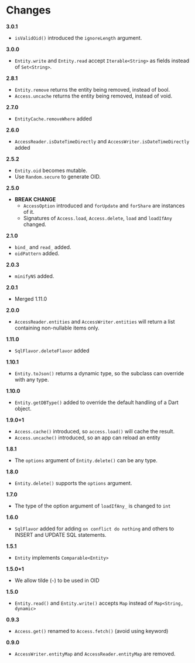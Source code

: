 # Changes

**3.0.1**

* `isValidOid()` introduced the `ignoreLength` argument.

**3.0.0**

* `Entity.write` and `Entity.read` accept `Iterable<String>` as fields instead of `Set<String>`.

**2.8.1**

* `Entity.remove` returns the entity being removed, instead of bool.
* `Access.uncache` returns the entity being removed, instead of void.

**2.7.0**

* `EntityCache.removeWhere` added

**2.6.0**

* `AccessReader.isDateTimeDirectly` and `AccessWriter.isDateTimeDirectly` added

**2.5.2**

* `Entity.oid` becomes mutable.
* Use `Random.secure` to generate OID.

**2.5.0**

* **BREAK CHANGE**
  * `AccessOption` introduced and `forUpdate` and `forShare` are instances of it.
  * Signatures of `Access.load`, `Access.delete`, `load` and `loadIfAny` changed.

**2.1.0**

* `bind_` and `read_` added.
* `oidPattern` added.

**2.0.3**

* `minifyNS` added.

**2.0.1**

* Merged 1.11.0

**2.0.0**

* `AccessReader.entities` and `AccessWriter.entities` will return a list containing non-nullable items only.

**1.11.0**

* `SqlFlavor.deleteFlavor` added

**1.10.1**

* `Entity.toJson()` returns a dynamic type, so the subclass can override with any type.

**1.10.0**

* `Entity.getDBType()` added to override the default handling of a Dart object.

**1.9.0+1**

* `Access.cache()` introduced, so `access.load()` will cache the result.
* `Access.uncache()` introduced, so an app can reload an entity

**1.8.1**

* The `options` argument of `Entity.delete()` can be any type.

**1.8.0**

* `Entity.delete()` supports the `options` argument.

**1.7.0**

* The type of the option argument of `loadIfAny_` is changed to `int`

**1.6.0**

* `SqlFlavor` added for adding `on conflict do nothing` and others to INSERT and UPDATE SQL statements.

**1.5.1**

* `Entity` implements `Comparable<Entity>`
  
**1.5.0+1**

* We allow tilde (`~`) to be used in OID

**1.5.0**

* `Entity.read()` and `Entity.write()` accepts `Map` instead of `Map<String, dynamic>`

**0.9.3**

* `Access.get()` renamed to `Access.fetch()` (avoid using keyword)

**0.9.0**

* `AccessWriter.entityMap` and `AccessReader.entityMap` are removed.

